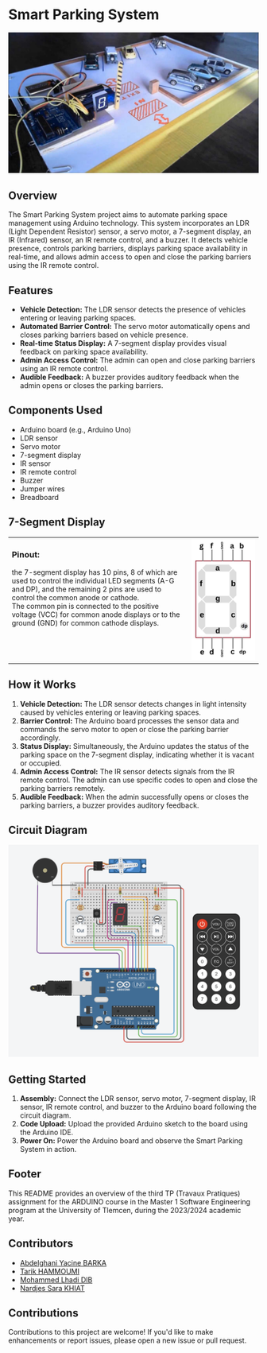 # Smart Parking System

![Smart Parking System](asset/prototype.jpg)

## Overview

The Smart Parking System project aims to automate parking space management using Arduino technology. This system incorporates an LDR (Light Dependent Resistor) sensor, a servo motor, a 7-segment display, an IR (Infrared) sensor, an IR remote control, and a buzzer. It detects vehicle presence, controls parking barriers, displays parking space availability in real-time, and allows admin access to open and close the parking barriers using the IR remote control.

## Features

- **Vehicle Detection:** The LDR sensor detects the presence of vehicles entering or leaving parking spaces.
- **Automated Barrier Control:** The servo motor automatically opens and closes parking barriers based on vehicle presence.
- **Real-time Status Display:** A 7-segment display provides visual feedback on parking space availability.
- **Admin Access Control:** The admin can open and close parking barriers using an IR remote control.
- **Audible Feedback:** A buzzer provides auditory feedback when the admin opens or closes the parking barriers.

## Components Used

- Arduino board (e.g., Arduino Uno)
- LDR sensor
- Servo motor
- 7-segment display
- IR sensor
- IR remote control
- Buzzer
- Jumper wires
- Breadboard

## 7-Segment Display

<table>
    <tr>
        <td valign="top">
            <h3>Pinout:</h3>
            <p>
                the 7-segment display has 10 pins, 8 of which are used to control the individual LED segments (A-G and DP), and the remaining 2 pins are used to control the common anode or cathode.<br/>
                The common pin is connected to the positive voltage (VCC) for common anode displays or to the ground (GND) for common cathode displays. 
            </p>
        </td>
        <td align="right"><img src="asset/7-segment-display-pinout.png" alt="7-Segment Display" ></td>
    </tr>
</table>

## How it Works

1. **Vehicle Detection:** The LDR sensor detects changes in light intensity caused by vehicles entering or leaving parking spaces.
2. **Barrier Control:** The Arduino board processes the sensor data and commands the servo motor to open or close the parking barrier accordingly.
3. **Status Display:** Simultaneously, the Arduino updates the status of the parking space on the 7-segment display, indicating whether it is vacant or occupied.
4. **Admin Access Control:** The IR sensor detects signals from the IR remote control. The admin can use specific codes to open and close the parking barriers remotely.
1. **Audible Feedback:** When the admin successfully opens or closes the parking barriers, a buzzer provides auditory feedback.

## Circuit Diagram

![Circuit Diagram](asset/4-IR.png)

## Getting Started

1. **Assembly:** Connect the LDR sensor, servo motor, 7-segment display, IR sensor, IR remote control, and buzzer to the Arduino board following the circuit diagram.
2. **Code Upload:** Upload the provided Arduino sketch to the board using the Arduino IDE.
3. **Power On:** Power the Arduino board and observe the Smart Parking System in action.

## Footer

This README provides an overview of the third TP (Travaux Pratiques) assignment for the ARDUINO course in the Master 1 Software Engineering program at the University of Tlemcen, during the 2023/2024 academic year.

## Contributors

- [Abdelghani Yacine BARKA](https://github.com/decodevm)
- [Tarik HAMMOUMI](https://github.com/ItsTarikBTW)
- [Mohammed Lhadi DIB](https://github.com/Lhadidib07)
- [Nardjes Sara KHIAT](https://github.com/Nardjes03)

## Contributions

Contributions to this project are welcome! If you'd like to make enhancements or report issues, please open a new issue or pull request.
